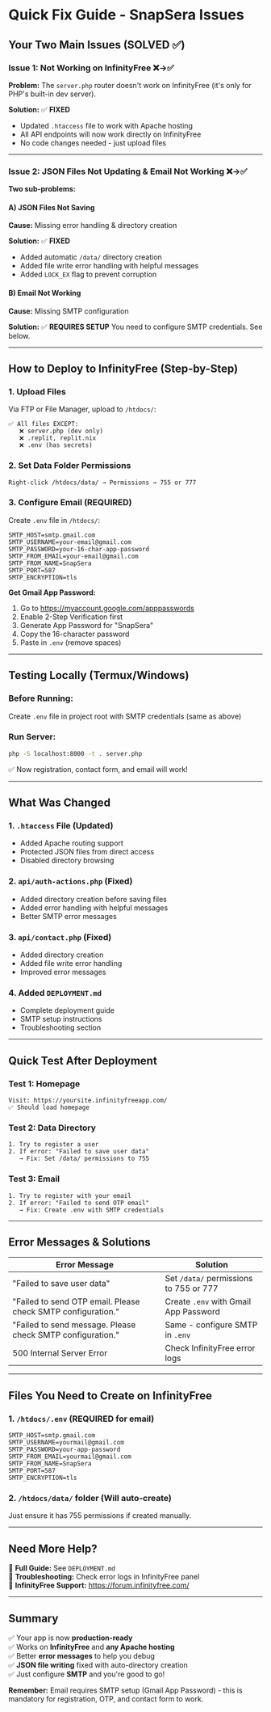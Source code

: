 # Quick Fix Guide - SnapSera Issues

## Your Two Main Issues (SOLVED ✅)

### Issue 1: Not Working on InfinityFree ❌→✅

**Problem:** The `server.php` router doesn't work on InfinityFree (it's only for PHP's built-in dev server).

**Solution:** ✅ **FIXED**
- Updated `.htaccess` file to work with Apache hosting
- All API endpoints will now work directly on InfinityFree
- No code changes needed - just upload files

---

### Issue 2: JSON Files Not Updating & Email Not Working ❌→✅

**Two sub-problems:**

#### A) JSON Files Not Saving
**Cause:** Missing error handling & directory creation

**Solution:** ✅ **FIXED**
- Added automatic `/data/` directory creation
- Added file write error handling with helpful messages
- Added `LOCK_EX` flag to prevent corruption

#### B) Email Not Working  
**Cause:** Missing SMTP configuration

**Solution:** ✅ **REQUIRES SETUP**
You need to configure SMTP credentials. See below.

---

## How to Deploy to InfinityFree (Step-by-Step)

### 1. Upload Files
Via FTP or File Manager, upload to `/htdocs/`:
```
✅ All files EXCEPT:
   ❌ server.php (dev only)
   ❌ .replit, replit.nix
   ❌ .env (has secrets)
```

### 2. Set Data Folder Permissions
```
Right-click /htdocs/data/ → Permissions → 755 or 777
```

### 3. Configure Email (REQUIRED)

Create `.env` file in `/htdocs/`:

```env
SMTP_HOST=smtp.gmail.com
SMTP_USERNAME=your-email@gmail.com
SMTP_PASSWORD=your-16-char-app-password
SMTP_FROM_EMAIL=your-email@gmail.com
SMTP_FROM_NAME=SnapSera
SMTP_PORT=587
SMTP_ENCRYPTION=tls
```

**Get Gmail App Password:**
1. Go to https://myaccount.google.com/apppasswords
2. Enable 2-Step Verification first
3. Generate App Password for "SnapSera"
4. Copy the 16-character password
5. Paste in `.env` (remove spaces)

---

## Testing Locally (Termux/Windows)

### Before Running:
Create `.env` file in project root with SMTP credentials (same as above)

### Run Server:
```bash
php -S localhost:8000 -t . server.php
```

✅ Now registration, contact form, and email will work!

---

## What Was Changed

### 1. `.htaccess` File (Updated)
- Added Apache routing support
- Protected JSON files from direct access
- Disabled directory browsing

### 2. `api/auth-actions.php` (Fixed)
- Added directory creation before saving files
- Added error handling with helpful messages
- Better SMTP error messages

### 3. `api/contact.php` (Fixed)
- Added directory creation
- Added file write error handling
- Improved error messages

### 4. Added `DEPLOYMENT.md`
- Complete deployment guide
- SMTP setup instructions
- Troubleshooting section

---

## Quick Test After Deployment

### Test 1: Homepage
```
Visit: https://yoursite.infinityfreeapp.com/
✅ Should load homepage
```

### Test 2: Data Directory
```
1. Try to register a user
2. If error: "Failed to save user data"
   → Fix: Set /data/ permissions to 755
```

### Test 3: Email
```
1. Try to register with your email
2. If error: "Failed to send OTP email"
   → Fix: Create .env with SMTP credentials
```

---

## Error Messages & Solutions

| Error Message | Solution |
|---------------|----------|
| "Failed to save user data" | Set `/data/` permissions to 755 or 777 |
| "Failed to send OTP email. Please check SMTP configuration." | Create `.env` with Gmail App Password |
| "Failed to send message. Please check SMTP configuration." | Same - configure SMTP in `.env` |
| 500 Internal Server Error | Check InfinityFree error logs |

---

## Files You Need to Create on InfinityFree

### 1. `/htdocs/.env` (REQUIRED for email)
```env
SMTP_HOST=smtp.gmail.com
SMTP_USERNAME=yourmail@gmail.com
SMTP_PASSWORD=your-app-password
SMTP_FROM_EMAIL=yourmail@gmail.com
SMTP_FROM_NAME=SnapSera
SMTP_PORT=587
SMTP_ENCRYPTION=tls
```

### 2. `/htdocs/data/` folder (Will auto-create)
Just ensure it has 755 permissions if created manually.

---

## Need More Help?

📖 **Full Guide:** See `DEPLOYMENT.md`  
🔧 **Troubleshooting:** Check error logs in InfinityFree panel  
💬 **InfinityFree Support:** https://forum.infinityfree.com/

---

## Summary

✅ Your app is now **production-ready**  
✅ Works on **InfinityFree** and **any Apache hosting**  
✅ Better **error messages** to help you debug  
✅ **JSON file writing** fixed with auto-directory creation  
✅ Just configure **SMTP** and you're good to go!

**Remember:** Email requires SMTP setup (Gmail App Password) - this is mandatory for registration, OTP, and contact form to work.
